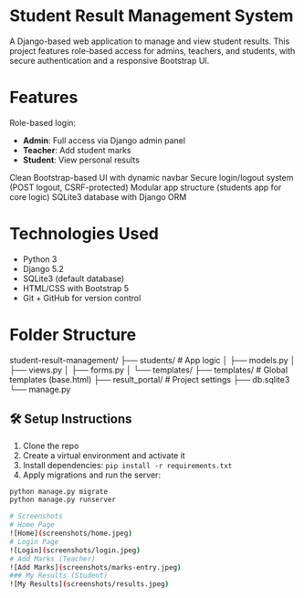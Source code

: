 # Student Result Management System
A Django-based web application to manage and view student results. This project features role-based access for admins, teachers, and students, with secure authentication and a responsive Bootstrap UI.

# Features
Role-based login:
- **Admin**: Full access via Django admin panel  
- **Teacher**: Add student marks  
- **Student**: View personal results

Clean Bootstrap-based UI with dynamic navbar
Secure login/logout system (POST logout, CSRF-protected)
Modular app structure (students app for core logic)
SQLite3 database with Django ORM

# Technologies Used
- Python 3
- Django 5.2
- SQLite3 (default database)
- HTML/CSS with Bootstrap 5
- Git + GitHub for version control

# Folder Structure
student-result-management/
├── students/ # App logic
│ ├── models.py
│ ├── views.py
│ ├── forms.py
│ └── templates/
├── templates/ # Global templates (base.html)
├── result_portal/ # Project settings
├── db.sqlite3
└── manage.py

## 🛠️ Setup Instructions
1. Clone the repo  
2. Create a virtual environment and activate it  
3. Install dependencies: `pip install -r requirements.txt`  
4. Apply migrations and run the server:
```bash
python manage.py migrate
python manage.py runserver

# Screenshots
# Home Page
![Home](screenshots/home.jpeg)
# Login Page
![Login](screenshots/login.jpeg)
# Add Marks (Teacher)
![Add Marks](screenshots/marks-entry.jpeg)
### My Results (Student)
![My Results](screenshots/results.jpeg)

